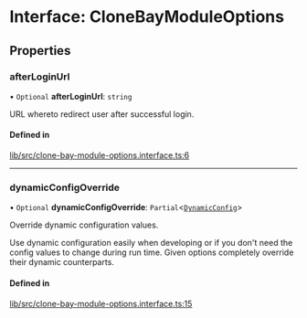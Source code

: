 # Interface: CloneBayModuleOptions

## Properties

### afterLoginUrl

• `Optional` **afterLoginUrl**: `string`

URL whereto redirect user after successful login.

#### Defined in

[lib/src/clone-bay-module-options.interface.ts:6](https://github.com/joonashak/nestjs-clone-bay/blob/0cf8f89/lib/src/clone-bay-module-options.interface.ts#L6)

___

### dynamicConfigOverride

• `Optional` **dynamicConfigOverride**: `Partial`\<[`DynamicConfig`](../classes/DynamicConfig.md)\>

Override dynamic configuration values.

Use dynamic configuration easily when developing or if you don't need the
config values to change during run time. Given options completely override
their dynamic counterparts.

#### Defined in

[lib/src/clone-bay-module-options.interface.ts:15](https://github.com/joonashak/nestjs-clone-bay/blob/0cf8f89/lib/src/clone-bay-module-options.interface.ts#L15)
